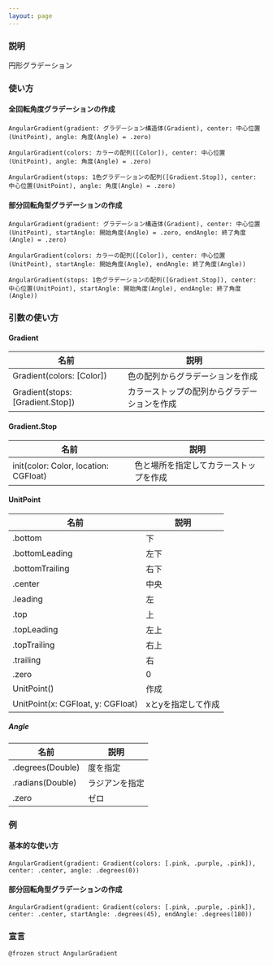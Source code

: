 ```yaml
---
layout: page
---
```


### 説明

円形グラデーション

### 使い方

#### 全回転角度グラデーションの作成

    AngularGradient(gradient: グラデーション構造体(Gradient), center: 中心位置(UnitPoint), angle: 角度(Angle) = .zero)

    AngularGradient(colors: カラーの配列([Color]), center: 中心位置(UnitPoint), angle: 角度(Angle) = .zero)

    AngularGradient(stops: 1色グラデーションの配列([Gradient.Stop]), center: 中心位置(UnitPoint), angle: 角度(Angle) = .zero)

#### 部分回転角型グラデーションの作成

    AngularGradient(gradient: グラデーション構造体(Gradient), center: 中心位置(UnitPoint), startAngle: 開始角度(Angle) = .zero, endAngle: 終了角度(Angle) = .zero)

    AngularGradient(colors: カラーの配列([Color]), center: 中心位置(UnitPoint), startAngle: 開始角度(Angle), endAngle: 終了角度(Angle))

    AngularGradient(stops: 1色グラデーションの配列([Gradient.Stop]), center: 中心位置(UnitPoint), startAngle: 開始角度(Angle), endAngle: 終了角度(Angle))

### 引数の使い方

#### Gradient

| 名前                               | 説明                     |
| -------------------------------- | ---------------------- |
| Gradient(colors: [Color])        | 色の配列からグラデーションを作成       |
| Gradient(stops: [Gradient.Stop]) | カラーストップの配列からグラデーションを作成 |

#### Gradient.Stop

| 名前                                    | 説明                  |
| ------------------------------------- | ------------------- |
| init(color: Color, location: CGFloat) | 色と場所を指定してカラーストップを作成 |

#### UnitPoint

| 名前                                | 説明         |
| --------------------------------- | ---------- |
| .bottom                           | 下          |
| .bottomLeading                    | 左下         |
| .bottomTrailing                   | 右下         |
| .center                           | 中央        |
| .leading                          | 左          |
| .top                              | 上          |
| .topLeading                       | 左上         |
| .topTrailing                      | 右上         |
| .trailing                         | 右          |
| .zero                             | 0          |
| UnitPoint()                       | 作成         |
| UnitPoint(x: CGFloat, y: CGFloat) | xとyを指定して作成 |

##### Angle

| 名前               | 説明      |
| ---------------- | ------- |
| .degrees(Double) | 度を指定    |
| .radians(Double) | ラジアンを指定 |
| .zero            | ゼロ      |

### 例

#### 基本的な使い方

    AngularGradient(gradient: Gradient(colors: [.pink, .purple, .pink]), center: .center, angle: .degrees(0))

#### 部分回転角型グラデーションの作成

    AngularGradient(gradient: Gradient(colors: [.pink, .purple, .pink]), center: .center, startAngle: .degrees(45), endAngle: .degrees(180))

### 宣言

    @frozen struct AngularGradient
